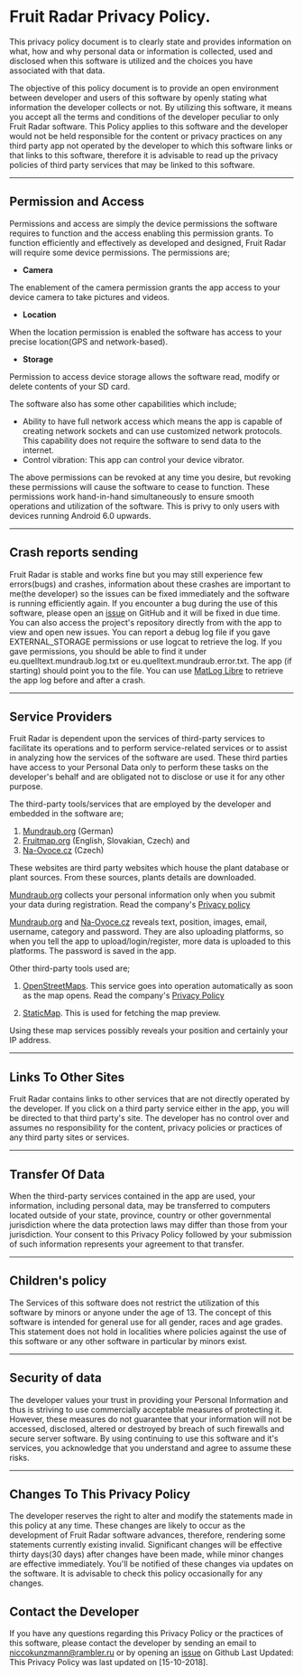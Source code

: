 # Fruit Radar Privacy Policy.

This privacy policy document is to clearly state and provides information on what, how and why personal data or information is collected, used and disclosed when this software is utilized and the choices you have associated with that data.

The objective of this policy document is to provide an open environment between developer and users of this software by openly stating what information the developer collects or not. By utilizing this software, it means you accept all the terms and conditions of the developer peculiar to only Fruit Radar software. This Policy applies to this software and the developer would not be held responsible for the content or privacy practices on any third party app not operated by the developer to which this software links or that links to this software, therefore it is advisable to read up the privacy policies of third party services that may be linked to this software. <hr>

## Permission and Access

Permissions and access are simply the device permissions the software requires to function and the access enabling this permission grants.
To function efficiently and effectively as developed and designed, Fruit Radar will require some device permissions. The permissions are;

- **Camera**

The enablement of the camera permission grants the app access to your device camera to take pictures and videos. 

- **Location**

When the location permission is enabled the software has access to your precise location(GPS and network-based).

- **Storage**

Permission to access device storage allows the software read, modify or delete contents of your SD card. 

The software also has some other capabilities which include;

- Ability to have full network access which means the app is capable of creating network sockets and can use customized network protocols. This capability does not require the software to send data to the internet.
- Control vibration: This app can control your device vibrator.

The above permissions can be revoked at any time you desire, but revoking these permissions will cause the software to cease to function. These permissions work hand-in-hand simultaneously to ensure smooth operations and utilization of the software. This is privy to only users with devices running Android 6.0 upwards. <hr>

## Crash reports sending

Fruit Radar is stable and works fine but you may still experience few errors(bugs) and crashes, information about these crashes are important to me(the developer) so the issues can be fixed immediately and the software is running efficiently again. If you encounter a bug during the use of this software, please open an [issue](https://github.com/niccokunzmann/mundraub-android/issues/new) on GitHub and it will be fixed in due time. You can also access the project's repository directly from with the app to view and open new issues.
You can report a debug log file if you gave EXTERNAL_STORAGE permissions or use logcat to retrieve the log. If you gave permissions, you should be able to find it under eu.quelltext.mundraub.log.txt or eu.quelltext.mundraub.error.txt. The app (if starting) should point you to the file.
You can use [MatLog Libre](https://f-droid.org/en/packages/com.pluscubed.matloglibre/) to retrieve the app log before and after a crash. <hr>

## Service Providers

Fruit Radar is dependent upon the services of third-party services to facilitate its operations and to perform service-related services or to assist in analyzing how the services of the software are used. These third parties have access to your Personal Data only to perform these tasks on the developer's behalf and are obligated not to disclose or use it for any other purpose.

The third-party tools/services that are employed by the developer and embedded in the software are;

1. [Mundraub.org](https://mundraub.org/) (German)
2. [Fruitmap.org](https://www.fruitmap.org/) (English, Slovakian, Czech) and 
3. [Na-Ovoce.cz](https://na-ovoce.cz/)  (Czech)

These websites are third party websites which house the plant database or plant sources. From these sources, plants details are downloaded.

[Mundraub.org](https://mundraub.org/) collects your personal information only when you submit your data during registration. Read the company's [Privacy policy](https://mundraub.org/agb_datenschutz) 

[Mundraub.org](https://mundraub.org/) and [Na-Ovoce.cz](https://na-ovoce.cz/) reveals text, position, images, email, username, category and password. They are also uploading platforms, so when you tell the app to upload/login/register, more data is uploaded to this platforms. The password is saved in the app.

Other third-party tools used are;

1. [OpenStreetMaps](https://openstreetmap.org/). This service goes into operation automatically as soon as the map opens. Read the company's [Privacy Policy](https://wiki.osmfoundation.org/wiki/Privacy_Policy)

2. [StaticMap](http://staticmap.openstreetmap.de/). This is used for fetching the map preview.

Using these map services possibly reveals your position and certainly your IP address.
<hr>

## Links To Other Sites

Fruit Radar contains links to other services that are not directly operated by the developer. If you click on a third party service either in the app, you will be directed to that third party's site. 
The developer has no control over and assumes no responsibility for the content, privacy policies or practices of any third party sites or services. <hr>

## Transfer Of Data

When the third-party services contained in the app are used, your information, including personal data, may be transferred to computers located outside of your state, province, country or other governmental jurisdiction where the data protection laws may differ than those from your jurisdiction.
Your consent to this Privacy Policy followed by your submission of such information represents your agreement to that transfer. <hr>

## Children's policy
The Services of this software does not restrict the utilization of this software by minors or anyone under the age of 13. The concept of this software is intended for general use for all gender, races and age grades. This statement does not hold in localities where policies against the use of this software or any other software in particular by minors exist.  <hr>

## Security of data

The developer values your trust in providing your Personal Information and thus is striving to use commercially acceptable measures of protecting it. However, these measures do not guarantee that your information will not be accessed, disclosed, altered or destroyed by breach of such firewalls and secure server software. By using continuing to use this software and it's services, you acknowledge that you understand and agree to assume these risks. <hr>

## Changes To This Privacy Policy

The developer reserves the right to alter and modify the statements made in this policy at any time. These changes are likely to occur as the development of Fruit Radar software advances, therefore, rendering some statements currently existing invalid. Significant changes will be effective thirty days(30 days) after changes have been made, while minor changes are effective immediately. You'll be notified of these changes via updates on the software. It is advisable to check this policy occasionally for any changes.


## Contact the Developer
If you have any questions regarding this Privacy Policy or the practices of this software, please contact the developer by sending an email to niccokunzmann@rambler.ru or by opening an [issue](https://github.com/niccokunzmann/mundraub-android/issues/new) on Github Last Updated: This Privacy Policy was last updated on [15-10-2018].
